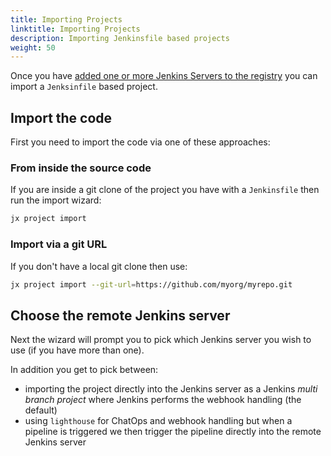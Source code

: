 ```yaml
---
title: Importing Projects
linktitle: Importing Projects
description: Importing Jenkinsfile based projects
weight: 50
---
```



Once you have [added one or more Jenkins Servers to the registry](/docs/v3/jenkins/getting-started/#adding-jenkins-servers) you can import a `Jenksinfile` based project.


## Import the code

First you need to import the code via one of these approaches: 
 
### From inside the source code

If you are inside a git clone of the project you have with a `Jenkinsfile`  then run the import wizard:

```bash 
jx project import
``` 

### Import via a git URL 

If you don't have a local git clone then use:


```bash 
jx project import --git-url=https://github.com/myorg/myrepo.git
```           

## Choose the remote Jenkins server 

Next the wizard will prompt you to pick which Jenkins server you wish to use (if you have more than one).

In addition you get to pick between:

* importing the project directly into the Jenkins server as a Jenkins _multi branch project_ where Jenkins performs the webhook handling (the default)
* using `lighthouse`  for ChatOps and webhook handling but when a pipeline is triggered we then trigger the pipeline directly into the remote Jenkins server
